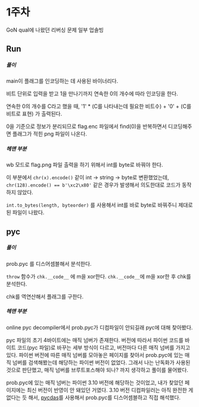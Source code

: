 # 1주차

GoN qual에 나왔던 리버싱 문제 일부 업솔빙



## Run

##### 풀이

main이 플래그를 인코딩하는 데 사용된 바이너리다. 

비트 단위로 입력을 받고 1을 만나기까지 연속한 0의 개수에 따라 인코딩을 한다. 

연속한 0의 개수를 C라고 했을 때, '1' * (C를 나타내는데 필요한 비트수) + '0' + (C를 비트로 표현) 가 출력된다. 

0을 기준으로 정보가 분리되므로 flag.enc 파일에서 find(0)을 반복하면서 디코딩해주면 플래그가 적힌 png 파일이 나온다. 



##### 헤맨 부분

wb 모드로 flag.png 파일 출력을 하기 위해서 int를 byte로 바꿔야 한다. 

이 부분에서 `chr(x).encode()` 같이 int -> string -> byte로 변환했었는데, `chr(128).encode() == b'\xc2\x80'` 같은 경우가 발생해서 의도한대로 코드가 동작하지 않았다. 

`int.to_bytes(length, byteorder)` 를 사용해서 int를 바로 byte로 바꿔주니 제대로 된 파일이 나왔다. 



## pyc

##### 풀이

prob.pyc 를 디스어셈블해서 분석한다. 

`throw` 함수가 `chk.__code__` 에 m을 xor한다. `chk.__code__`에 m을 xor한 후 chk를 분석한다. 

chk를 역연산해서 플래그를 구한다. 



##### 헤맨 부분

online pyc decompiler에서 prob.pyc가 디컴파일이 안되길래 pyc에 대해 찾아봤다. 

pyc 파일의 초기 4바이트에는 매직 넘버가 존재한다. 버전에 따라서 파이썬 코드를 바이트 코드(pyc 파일)로 바꾸는 세부 방식이 다르고, 버전마다 다른 매직 넘버를 가지고 있다. 파이썬 버전에 따른 매직 넘버를 모아놓은 페이지를 찾아서 prob.pyc에 있는 매직 넘버를 검색해봤는데 해당하는 파이썬 버전이 없었다. 그래서 나는 난독화가 사용된 것으로 판단했고, 매직 넘버를 브루트포스해야 되나? 까지 생각하고 풀이를 물어봤다. 

prob.pyc에 있는 매직 넘버는 파이썬 3.10 버전에 해당하는 것이었고, 내가 찾았던 페이지에는 최신 버전이 반영이 안 돼있던 거였다. 3.10 버전 디컴파일러는 아직 완전한 게 없다는 듯 해서, [pycdas](https://github.com/zrax/pycdc)를 사용해서 prob.pyc를 디스어셈블하고 직접 해석했다. 



